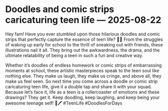 # Doodles and comic strips caricaturing teen life — 2025-08-22

Hey fam! Have you ever stumbled upon those hilarious doodles and comic strips that perfectly capture the essence of teen life? 🎨💥 From the struggles of waking up early for school to the thrill of sneaking out with friends, these illustrations nail it all. They bring out the awkwardness, the drama, and the ultimate relatability of being a teen in such a fun and creative way.

Whether it’s doodles of endless homework or comic strips of embarrassing moments at school, these artistic masterpieces speak to the teen soul like nothing else. They make us laugh, they make us cringe, and above all, they make us feel seen. So next time you come across a doodle or comic strip caricaturing teen life, give it a double tap and share it with your squad. Because let’s face it, life as a teen is a rollercoaster of emotions and these drawings? They get it. Keep doodling, keep laughing, and keep being your awesome teenage self! 🌟🖊️ #TeenLife #DoodlesForDays